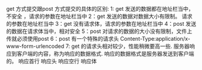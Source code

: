 get 方式提交跟post 方式提交的具体的区别:
    1: get 发送的数据都在地址栏当中，不安全 ，请求的参数在地址栏当中
    2：get 发送的数据对数据大小有限制。 请求的参数在地址栏当中
    3：get 没有请求体，请求的参数在地址栏当中
    4：post 发送的数据在请求体当中，相对安全
    5：post 对请求的数据的大小没有限制，文件上传就必须使用post
    6：post 有一个特殊的请求头 Content-Type:application/x-www-form-urlencoded
    7: get 的请求头相对较少，性能稍微要高一些.
服务器响应到客户端的内容，称为响应的数据格式.
    响应的数据格式是服务器发送到客户端的。
    响应首行
    响应头
    响应空行
    响应体